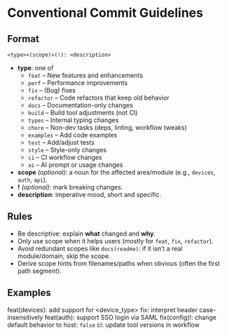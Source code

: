 # Conventional Commit Guidelines

## Format
`<type><(scope)>(!): <description>`

- **type**: one of
  - `feat` – New features and enhancements
  - `perf` – Performance improvements
  - `fix` – (Bug) fixes
  - `refactor` – Code refactors that keep old behavior
  - `docs` – Documentation-only changes
  - `build` – Build tool adjustments (not CI)
  - `types` – Internal typing changes
  - `chore` – Non-dev tasks (deps, linting, workflow tweaks)
  - `examples` – Add code examples
  - `test` – Add/adjust tests
  - `style` – Style-only changes
  - `ci` – CI workflow changes
  - `ai` – AI prompt or usage changes
- **scope** *(optional)*: a noun for the affected area/module (e.g., `devices`, `auth`, `api`).
- **!** *(optional)*: mark breaking changes.
- **description**: imperative mood, short and specific.

## Rules
- Be descriptive: explain **what** changed and **why**.
- Only use scope when it helps users (mostly for `feat`, `fix`, `refactor`).
- Avoid redundant scopes like `docs(readme)`: if it isn’t a real module/domain, skip the scope.
- Derive scope hints from filenames/paths when obvious (often the first path segment).

## Examples
feat(devices): add support for <device_type>
fix: interpret header case-insensitively
feat(auth): support SSO login via SAML
fix(config)!: change default behavior to host: `false`
ci: update tool versions in workflow